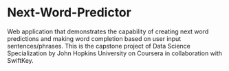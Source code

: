 # Next-Word-Predictor
Web application that demonstrates the capability of creating next word predictions and making word completion based on user input sentences/phrases. This is the capstone project of Data Science Specialization by John Hopkins University on Coursera in collaboration with SwiftKey.
